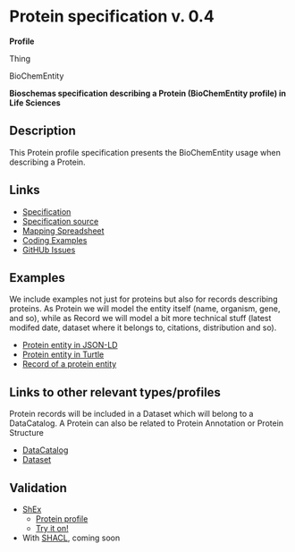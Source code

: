 # Protein specification v. 0.4 

**Profile** 

Thing

BioChemEntity

**Bioschemas specification describing a Protein (BioChemEntity profile) in Life Sciences** 

## Description 
This Protein profile specification presents the BioChemEntity usage when describing a Protein. 
## Links 
- [Specification](http://bioschemas.org/bsc_specs/Protein/specification/)
- [Specification source](specification.html)
- [Mapping Spreadsheet](https://docs.google.com/spreadsheets/d/1WZmPPEPa6JE4iq3OSQOatUH5TeSvWj5lcRi_kDTSayU/edit?usp=drivesdk)
- [Coding Examples](https://github.com/BioSchemas/specifications/tree/master/Protein/examples)
- [GitHUb Issues](https://github.com/BioSchemas/bioschemas/labels/type%3A%20Protein)
## Examples
We include examples not just for proteins but also for records describing proteins. As Protein we will model the entity itself (name, organism, gene, and so), while as Record we will model a bit more technical stuff (latest modifed date, dataset where it belongs to, citations, distribution and so).
- [Protein entity in JSON-LD](https://github.com/BioSchemas/specifications/blob/master/Protein/examples/ProteinEntity-with-context.json)
- [Protein entity in Turtle](https://github.com/BioSchemas/specifications/blob/master/Protein/examples/ProteinEntity-with-context.n3)
- [Record of a protein entity](https://github.com/BioSchemas/specifications/blob/master/Protein/examples/ProteinRecord.json)
## Links to other relevant types/profiles
Protein records will be included in a Dataset which will belong to a DataCatalog. A Protein can also be related to Protein Annotation or Protein Structure
- [DataCatalog](https://github.com/BioSchemas/specifications/blob/master/DataCatalog/examples/UniProt.json)
- [Dataset](https://github.com/BioSchemas/specifications/blob/master/Dataset/examples/uniprot.json)
## Validation
- [ShEx](http://shex.io/shex-primer/index.html)
  - [Protein profile](https://github.com/BioSchemas/specifications/blob/master/Protein/ProteinEntity-with-context.shex)
  - [Try it on!](http://rawgit.com/shexSpec/shex.js/master/doc/shex-simple.html?schema=PREFIX%20schema%3A%20%3Chttp%3A%2F%2Fschema.org%2F%3E%20%0A%0APREFIX%20rdf%3A%20%3Chttp%3A%2F%2Fwww.w3.org%2F1999%2F02%2F22-rdf-syntax-ns%23%3E%20%0APREFIX%20rdfs%3A%20%3Chttp%3A%2F%2Fwww.w3.org%2F2000%2F01%2Frdf-schema%23%3E%20%0APREFIX%20xsd%3A%20%3Chttp%3A%2F%2Fwww.w3.org%2F2001%2FXMLSchema%23%3E%20%0A%0APREFIX%20so%3A%20%3Chttp%3A%2F%2Fpurl.obolibrary.org%2Fobo%2FSO_%3E%20%0APREFIX%20soProp%3A%20%3Chttp%3A%2F%2Fpurl.obolibrary.org%2Fobo%2Fso%23%3E%20%0APREFIX%20sio%3A%20%3Chttp%3A%2F%2Fsemanticscience.org%2Fresource%2FSIO_%3E%20%0APREFIX%20pr%3A%20%3Chttp%3A%2F%2Fpurl.obolibrary.org%2Fobo%2FPR_%3E%20%0A%0A%3CProteinMinimum%3E%7B%0A%20%20rdf%3Atype%20%5Bschema%3ABioChemEntity%5D%20%3B%0A%20%20rdf%3Atype%20%5Bpr%3A000000001%5D%20%3B%0A%20%20(%0A%20%20%20%20schema%3Aidentifier%20xsd%3Astring%20%7C%0A%20%20%20%20schema%3Aidentifier%20IRI%20%7C%0A%20%20%20%20schema%3Aidentifier%20schema%3APropertyValue%20%7C%0A%20%20%20%20schema%3Aidentifier%20schema%3AText%20%7C%0A%20%20%20%20schema%3Aidentifier%20schema%3AURL%0A%20%20)%20%2B%20%3B%0A%20%20(%0A%20%20%20%20schema%3Aname%20xsd%3Astring%20%7C%0A%20%20%20%20schema%3Aname%20schema%3AText%0A%20%20)%20%2B%20%0A%7D%0A%0A%0A%3CProteinRecommended%3E%20%7B%0A%20%20(%0A%20%20%20%20schema%3Adescription%20xsd%3Astring%20%7C%0A%20%20%20%20schema%3Adescription%20schema%3AText%0A%20%20)%20%2B%20%3B%0A%20%20(%0A%20%20%20%20schema%3Aimage%20IRI%20%7C%0A%20%20%20%20schema%3Aimage%20schema%3AImageObject%20%7C%0A%20%20%20%20schema%3Aimage%20schema%3AURL%0A%20%20)%20*%20%3B%0A%20%20(%0A%20%20%20%20schema%3Aurl%20IRI%20%7C%0A%20%20%20%20schema%3Aurl%20schema%3AURL%0A%20%20)%20%2B%20%3B%0A%20%20(%0A%20%20%20%20schema%3AisContainedIn%20IRI%20%7C%0A%20%20%20%20schema%3AisContainedIn%20BNODE%20%7C%0A%20%20%20%20schema%3AisContainedIn%20schema%3ABioChemEntity%20%7C%0A%20%20%20%20schema%3AisContainedIn%20schema%3AURL%0A%20%20)%20%2B%20%3B%0A%20%20(%0A%20%20%20%20sio%3A010081%20IRI%20%7C%0A%20%20%20%20sio%3A010081%20BNODE%20%7C%0A%20%20%20%20sio%3A010081%20schema%3ABioChemEntity%20%7C%0A%20%20%20%20sio%3A010081%20%40%3CGene%3E%0A%20%20)%20%2B%20%3B%0A%20%20(%0A%20%20%20%20soProp%3Aassociated_with%20IRI%20%7C%0A%20%20%20%20soProp%3Aassociated_with%20BNODE%20%7C%0A%20%20%20%20soProp%3Aassociated_with%20schema%3AURL%20%7C%0A%20%20%20%20soProp%3Aassociated_with%20schema%3AMedicalCondition%0A%20%20)%20*%20%0A%7D%0A%0A%0A%0A%3CProteinOptional%3E%20%7B%0A%20%20(%0A%20%20%20%20schema%3AadditionalType%20IRI%20%7C%0A%20%20%20%20schema%3AadditionaType%20schema%3AURL%0A%20%20)%20*%20%3B%0A%20%20(%0A%20%20%20%20schema%3AalternateName%20xsd%3Astring%20%7C%0A%20%20%20%20schema%3AalternateName%20schema%3AText%0A%20%20)%20*%20%3B%0A%20%20(%0A%20%20%20%20schema%3AsameAs%20IRI%20%7C%0A%20%20%20%20schema%3AsameAs%20schema%3AURL%0A%20%20)%20*%20%3B%0A%20%20(%0A%20%20%20%20schema%3AmainEntityOfPage%20IRI%20%7C%0A%20%20%20%20schema%3AmainEntityOfPage%20schema%3ACreativeWork%20%7C%0A%20%20%20%20schema%3AmainEntityOfPage%20schema%3AURL%0A%20%20)%20*%20%3B%0A%20%20(%0A%20%20%20%20schema%3Acontains%20IRI%20%7C%0A%20%20%20%20schema%3Acontains%20schema%3ABioChemEntity%20%7C%0A%20%20%20%20schema%3Acontains%20schema%3AURL%0A%20%20)%20*%20%0A%7D%0A%0A%3CGene%3E%20%7B%0A%20%20rdf%3Atype%20%5Bschema%3ABioChemEntity%5D%20%3B%0A%20%20rdf%3Atype%20%5Bso%3A0000704%5D%20%0A%7D&data=%40prefix%20%3A%20%3Chttp%3A%2F%2Fschema.org%2F%3E%20.%0A%40prefix%20rdf%3A%20%3Chttp%3A%2F%2Fwww.w3.org%2F1999%2F02%2F22-rdf-syntax-ns%23%3E%20.%0A%40prefix%20rdfs%3A%20%3Chttp%3A%2F%2Fwww.w3.org%2F2000%2F01%2Frdf-schema%23%3E%20.%0A%40prefix%20xsd%3A%20%3Chttp%3A%2F%2Fwww.w3.org%2F2001%2FXMLSchema%23%3E%20.%0A%40prefix%20so%3A%20%3Chttp%3A%2F%2Fpurl.obolibrary.org%2Fobo%2FSO_%3E%20.%0A%40prefix%20soProp%3A%20%3Chttp%3A%2F%2Fpurl.obolibrary.org%2Fobo%2Fso%23%3E%20.%0A%40prefix%20sio%3A%20%3Chttp%3A%2F%2Fsemanticscience.org%2Fresource%2FSIO_%3E%20.%0A%40prefix%20pr%3A%20%3Chttp%3A%2F%2Fpurl.obolibrary.org%2Fobo%2FPR_%3E%20.%0A%40prefix%20uniprot%3A%20%3Chttp%3A%2F%2Fpurl.uniprot.org%2Funiprot%2F%3E%20.%0A%40prefix%20uptaxonomy%3A%20%3Chttp%3A%2F%2Fpurl.uniprot.org%2Ftaxonomy%2F%3E%20.%0A%0Auniprot%3AP00519%20a%20pr%3A000000001%2C%20%3ABioChemEntity%20%3B%0A%20%20%20%20%3Aidentifier%20%22P00519%22%20%3B%0A%20%20%20%20%3Aname%20%22ABL1%22%20%3B%0A%0A%0A%0A%0A%0A%20%20%20%20%3Adescription%20%22Function%3A%20Non-receptor%20tyrosine-protein%20kinase%20that%20plays%20a%20role...%22%20%3B%0A%20%20%20%20%3Aurl%20%3Chttp%3A%2F%2Fwww.uniprot.org%2Funiprot%2FP00519%3E%20%3B%0A%20%20%20%20%3AisContainedIn%20%5B%20a%20%3ABioChemEntity%3B%0A%20%20%20%20%20%20%20%20%20%20%20%20%3Aidentifier%20%229606%22%20%3B%0A%20%20%20%20%20%20%20%20%20%20%20%20%3Aname%20%22Homo%20sapiens%22%20%3B%0A%20%20%20%20%20%20%20%20%20%20%20%20%3AsameAs%20uptaxonomy%3A9606%20%3B%0A%20%20%20%20%20%20%20%20%20%20%20%20%3Aurl%20%3Chttp%3A%2F%2Fwww.uniprot.org%2Ftaxonomy%2F9606%3E%20%5D%20%3B%0A%20%20%20%20sio%3A010081%20%5B%20a%20%3ABioChemEntity%2C%20so%3A0000704%20%3B%0A%20%20%20%20%20%20%20%20%20%20%20%20%3Aidentifier%20%22ABL1%22%20%3B%0A%20%20%20%20%20%20%20%20%20%20%20%20%3Aname%20%22ABL1%22%20%5D%20%3B%0A%20%20%20%20soProp%3Aassociated_with%20%5B%20a%20%3AMedicalCondition%3B%0A%20%20%20%20%20%20%20%20%20%20%20%20%3AadditionalType%20sio%3A010299%20%3B%0A%20%20%20%20%20%20%20%20%20%20%20%20%3Acode%20%5B%20a%20%3AMedicalCode%20%3B%0A%20%20%20%20%20%20%20%20%20%20%20%20%20%20%20%20%20%20%20%20%3AcodeValue%20%22608232%22%20%3B%0A%20%20%20%20%20%20%20%20%20%20%20%20%20%20%20%20%20%20%20%20%3AcodingSystem%20%22OMIM%22%20%5D%20%3B%0A%20%20%20%20%20%20%20%20%20%20%20%20%3Aname%20%22Leukemia%2C%20chronic%20myeloid%20(CML)%22%20%3B%0A%20%20%20%20%20%20%20%20%20%20%20%20%3AsameAs%20uniprot%3A608232%20%3B%0A%20%20%20%20%20%20%20%20%20%20%20%20%3Aurl%20%3Chttp%3A%2F%2Fwww.uniprot.org%2Fdiseases%2FDI-03735%3E%20%5D%20%3B%0A%0A%0A%0A%0A%20%20%20%20%3AadditionalType%20sio%3A010081%20%3B%0A%20%20%20%20%3AalternateName%20%22ABL%22%2C%20%22JTK7%22%20%3B%0A%0A%0A%0A%0A%20%20%20%20sio%3A000001%20%22http%3A%2F%2Fpfam.xfam.org%2Fclan%2FCL0001%22%20%0A.&manifestURL=..%2Fexamples%2Fmanifest.json&shape-map=uniprot%3AP00519%40%3CProteinOptional%3E%2C%0Auniprot%3AP00519%40%3CProteinRecommended%3E%2C%0Auniprot%3AP00519%40%3CProteinMinimum%3E&interface=human&regexpEngine=threaded-val-nerr) 
- With [SHACL](https://www.w3.org/TR/shacl/), coming soon


